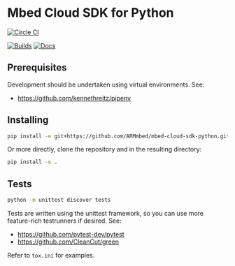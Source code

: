 # Mbed Cloud SDK for Python

[![Circle CI](https://circleci.com/gh/ARMmbed/mbed-cloud-sdk-python.svg?style=shield&circle-token=ec05043ded945f81984e7fd2fce23fe793e7b634)](https://circleci.com/gh/ARMmbed/mbed-cloud-sdk-python/)

[![Builds](https://img.shields.io/badge/sdk-builds-blue.svg)](http://armmbed.github.io/mbed-cloud-sdk-python/builds/)
[![Docs](https://img.shields.io/badge/sdk-documentation-blue.svg)](https://s3-us-west-2.amazonaws.com/mbed-cloud-sdk-python/index.html)

## Prerequisites

Development should be undertaken using virtual environments. See:
- https://github.com/kennethreitz/pipenv

## Installing

```bash
pip install -e git+https://github.com/ARMmbed/mbed-cloud-sdk-python.git
```

Or more directly, clone the repository and in the resulting directory:

```bash
pip install -e .
```

## Tests

```bash
python -m unittest discover tests
```

Tests are written using the unittest framework, so you can
use more feature-rich testrunners if desired. See:
- https://github.com/pytest-dev/pytest
- https://github.com/CleanCut/green

Refer to `tox.ini` for examples.
